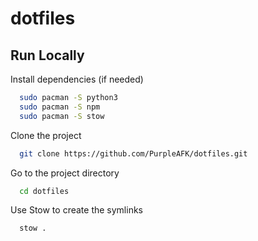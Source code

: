# dotfiles

## Run Locally

Install dependencies (if needed)

```bash
  sudo pacman -S python3
  sudo pacman -S npm
  sudo pacman -S stow
```

Clone the project

```bash
  git clone https://github.com/PurpleAFK/dotfiles.git
```

Go to the project directory

```bash
  cd dotfiles
```

Use Stow to create the symlinks

```bash
  stow .
```
